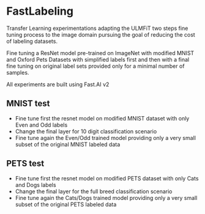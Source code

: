 # FastLabeling

Transfer Learning experimentations adapting the ULMFiT two steps fine tuning process to the image domain pursuing the goal of reducing the cost of labeling datasets.

Fine tuning a ResNet model pre-trained on ImageNet with modified MNIST and Oxford Pets Datasets with simplified labels first and then with a final fine tuning on original label sets provided only for a minimal number of samples.

All experiments are built using Fast.AI v2

## MNIST test

- Fine tune first the resnet model on modified MNIST dataset with only Even and Odd labels
- Change the final layer for 10 digit classification scenario
- Fine tune again the Even/Odd trained model providing only a very small subset of the original MNIST labeled data

## PETS test

- Fine tune first the resnet model on modified PETS dataset with only Cats and Dogs labels
- Change the final layer for the full breed classification scenario
- Fine tune again the Cats/Dogs trained model providing only a very small subset of the original PETS labeled data
